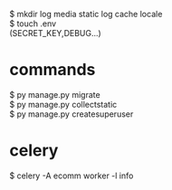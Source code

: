 $ mkdir log media static log cache locale\
$ touch .env\
(SECRET_KEY,DEBUG...)

# commands
$ py manage.py migrate\
$ py manage.py collectstatic\
$ py manage.py createsuperuser

# celery
$ celery -A ecomm worker -l info
